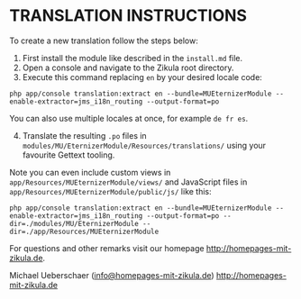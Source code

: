 # TRANSLATION INSTRUCTIONS

To create a new translation follow the steps below:

1. First install the module like described in the `install.md` file.
2. Open a console and navigate to the Zikula root directory.
3. Execute this command replacing `en` by your desired locale code:

`php app/console translation:extract en --bundle=MUEternizerModule --enable-extractor=jms_i18n_routing --output-format=po`

You can also use multiple locales at once, for example `de fr es`.

4. Translate the resulting `.po` files in `modules/MU/EternizerModule/Resources/translations/` using your favourite Gettext tooling.

Note you can even include custom views in `app/Resources/MUEternizerModule/views/` and JavaScript files in `app/Resources/MUEternizerModule/public/js/` like this:

`php app/console translation:extract en --bundle=MUEternizerModule --enable-extractor=jms_i18n_routing --output-format=po --dir=./modules/MU/EternizerModule --dir=./app/Resources/MUEternizerModule`

For questions and other remarks visit our homepage http://homepages-mit-zikula.de.

Michael Ueberschaer (info@homepages-mit-zikula.de)
http://homepages-mit-zikula.de
